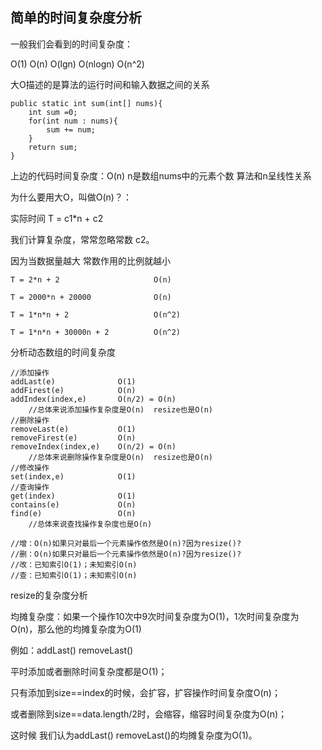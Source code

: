 ## 简单的时间复杂度分析

一般我们会看到的时间复杂度：

O(1)	O(n)	O(lgn)	O(nlogn)	O(n^2)

大O描述的是算法的运行时间和输入数据之间的关系

```
public static int sum(int[] nums){
	int sum =0;
	for(int num : nums){
		sum += num;
	}
	return sum;
}
```

上边的代码时间复杂度：O(n)	n是数组nums中的元素个数	算法和n呈线性关系

为什么要用大O，叫做O(n)？：

实际时间 T = c1*n + c2

我们计算复杂度，常常忽略常数 c2。

因为当数据量越大 常数作用的比例就越小

```
T = 2*n + 2						O(n)

T = 2000*n + 20000				O(n)

T = 1*n*n + 2					O(n^2)

T = 1*n*n + 30000n + 2			O(n^2)
```



分析动态数组的时间复杂度

```
//添加操作
addLast(e)				O(1)
addFirest(e)			O(n)
addIndex(index,e)		O(n/2) = O(n)
    //总体来说添加操作复杂度是O(n)	resize也是O(n)
//删除操作
removeLast(e)			O(1)
removeFirest(e)			O(n)
removeIndex(index,e)	O(n/2) = O(n)
	//总体来说删除操作复杂度是O(n)	resize也是O(n)
//修改操作
set(index,e)			O(1)
//查询操作
get(index)				O(1)
contains(e)				O(n)
find(e)					O(n)
    //总体来说查找操作复杂度也是O(n)
    
//增：O(n)如果只对最后一个元素操作依然是O(n)?因为resize()?
//删：O(n)如果只对最后一个元素操作依然是O(n)?因为resize()? 
//改：已知索引O(1)；未知索引O(n)
//查：已知索引O(1)；未知索引O(n)
```



resize的复杂度分析

均摊复杂度：如果一个操作10次中9次时间复杂度为O(1)，1次时间复杂度为O(n)，那么他的均摊复杂度为O(1)

例如：addLast()	removeLast()

平时添加或者删除时间复杂度都是O(1)；

只有添加到size==index的时候，会扩容，扩容操作时间复杂度O(n)；

或者删除到size==data.length/2时，会缩容，缩容时间复杂度为O(n)；

这时候	我们认为addLast()	removeLast()的均摊复杂度为O(1)。
 